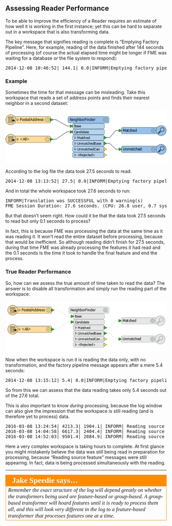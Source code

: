 ## Assessing Reader Performance ##

To be able to improve the efficiency of a Reader requires an estimate of how well it is working in the first instance; yet this can be hard to separate out in a workspace that is also transforming data.

The key message that signifies reading is complete is “Emptying Factory Pipeline”. Here, for example, reading of the data finished after 144 seconds of processing (of course the actual elapsed time might be longer if FME was waiting for a database or the file system to respond):

<pre>
2014-12-08 10:46:52| 144.1| 0.0|INFORM|Emptying factory pipeline
</pre>

### Example ###

Sometimes the time for that message can be misleading. Take this workspace that reads a set of address points and finds their nearest neighbor in a second dataset:

![](./Images/Img2.10.AssessingReaderPerformanceWorkspace.png)

According to the log file the data took 27.5 seconds to read:

<pre>
2014-12-08 13:13:52| 27.5| 0.0|INFORM|Emptying factory pipeline
</pre>

And in total the whole workspace took 27.6 seconds to run:

<pre>
INFORM|Translation was SUCCESSFUL with 0 warning(s)
FME Session Duration: 27.6 seconds. (CPU: 26.8 user, 0.7 system)
</pre>

But that doesn’t seem right. How could it be that the data took 27.5 seconds to read but only 0.1 seconds to process?

In fact, this is because FME was processing the data at the same time as it was reading it. It won’t read the entire dataset before processing, because that would be inefficient. So although reading didn’t finish for 27.5 seconds, during that time FME was already processing the features it had read and the 0.1 seconds is the time it took to handle the final feature and end the process.

### True Reader Performance ###

So, how can we assess the true amount of time taken to read the data? The answer is to disable all transformation and simply run the reading part of the workspace:

![](./Images/Img2.11.AssessingReaderPerformanceDisabledWorkspace.png)

Now when the workspace is run it is reading the data only, with no transformation, and the factory pipeline message appears after a mere 5.4 seconds:

<pre>
2014-12-08 13:15:12| 5.4| 0.0|INFORM|Emptying factory pipeline
</pre>

So from this we can assess that the data reading takes only 5.4 seconds out of the 27.6 total.

This is also important to know *during* processing, because the log window can also give the impression that the workspace is still reading (and is therefore yet to process) data.

<pre>
2016-03-08 13:24:54| 4213.3| 1904.1| INFORM| Reading source feature #5000
2016-03-08 14:04:58| 6617.3| 2404.4| INFORM| Reading source feature #10000
2016-03-08 14:52:03| 9501.4| 2884.9| INFORM| Reading source feature #15000
</pre>

Here a very complex workspace is taking hours to complete. At first glance you might mistakenly believe the data was still being read in preparation for processing, because “Reading source feature” messages were still appearing. In fact, data is being processed simultaneously with the reading.

---

<table style="border-spacing: 0px">
<tr>
<td style="vertical-align:middle;background-color:darkorange;border: 2px solid darkorange">
<i class="fa fa-quote-left fa-lg fa-pull-left fa-fw" style="color:white;padding-right: 12px;vertical-align:text-top"></i>
<span style="color:white;font-size:x-large;font-weight: bold;font-family:serif">Jake Speedie says…</span>
</td>
</tr>

<tr>
<td style="border: 1px solid darkorange">
<span style="font-family:serif; font-style:italic; font-size:larger">
Remember the exact structure of the log will depend greatly on whether the transformers being used are feature-based or group-based. A group-based transformer will hoard features until it is ready to process them all, and this will look very different in the log to a feature-based transformer that processes features one at a time.
</span>
</td>
</tr>
</table>

